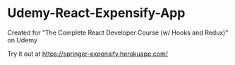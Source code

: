 # Udemy-React-Expensify-App

Created for "The Complete React Developer Course (w/ Hooks and Redux)" on Udemy

Try it out at https://springer-expensify.herokuapp.com/